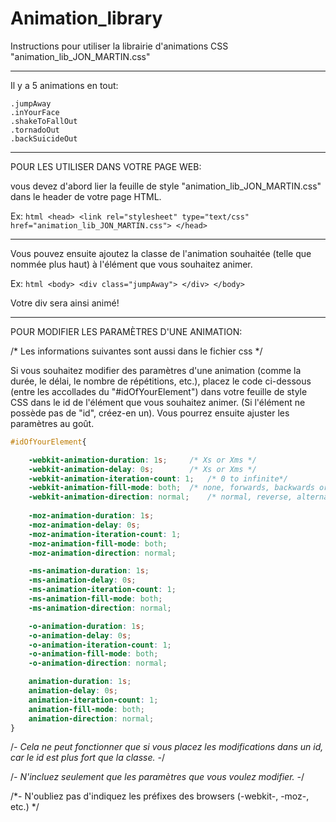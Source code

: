 Animation_library
=================

Instructions pour utiliser la librairie d'animations CSS "animation_lib_JON_MARTIN.css"


----------------------------------------------------------


Il y a 5 animations en tout:

	.jumpAway
	.inYourFace
	.shakeToFallOut
	.tornadoOut
	.backSuicideOut


----------------------------------------------------------


POUR LES UTILISER DANS VOTRE PAGE WEB:
 
vous devez d'abord lier la feuille de style "animation_lib_JON_MARTIN.css" 
dans le header de votre page HTML.

Ex:
	```html
	<head>
  	  <link rel="stylesheet" type="text/css" href="animation_lib_JON_MARTIN.css">
	</head>
	```


----------------------------------------------------------



Vous pouvez ensuite ajoutez la classe de l'animation souhaitée 
(telle que nommée plus haut) à l'élément que vous souhaitez animer.

Ex:
	```html
	<body>
	  <div class="jumpAway">
	  </div>
	</body>
	```

Votre div sera ainsi animé!


----------------------------------------------------------


POUR MODIFIER LES PARAMÈTRES D'UNE ANIMATION:

/* Les informations suivantes sont aussi dans le fichier css */

Si vous souhaitez modifier des paramètres d'une animation 
(comme la durée, le délai, le nombre de répétitions, etc.), 
placez le code ci-dessous (entre les accollades du "#idOfYourElement") 
dans votre feuille de style CSS dans le id de l'élément que vous souhaitez animer.
(Si l'élément ne possède pas de "id", créez-en un).
Vous pourrez ensuite ajuster les paramètres au goût.


```css
#idOfYourElement{

	-webkit-animation-duration: 1s;		/* Xs or Xms */
	-webkit-animation-delay: 0s;		/* Xs or Xms */
	-webkit-animation-iteration-count: 1;	/* 0 to infinite*/
	-webkit-animation-fill-mode: both;	/* none, forwards, backwards or both */
	-webkit-animation-direction: normal;	/* normal, reverse, alternate, alternate-reverse */
	
	-moz-animation-duration: 1s;
	-moz-animation-delay: 0s;
	-moz-animation-iteration-count: 1;
	-moz-animation-fill-mode: both;
	-moz-animation-direction: normal;

	-ms-animation-duration: 1s;
	-ms-animation-delay: 0s;
	-ms-animation-iteration-count: 1;
	-ms-animation-fill-mode: both;
	-ms-animation-direction: normal;

	-o-animation-duration: 1s;
	-o-animation-delay: 0s;
	-o-animation-iteration-count: 1;
	-o-animation-fill-mode: both;
	-o-animation-direction: normal;

	animation-duration: 1s;
	animation-delay: 0s;
	animation-iteration-count: 1;
	animation-fill-mode: both;
	animation-direction: normal;
}
```


/*- Cela ne peut fonctionner que si vous placez les modifications dans un id,
    car le id est plus fort que la classe. -*/

/*- N'incluez seulement que les paramètres que vous voulez modifier. -*/

/*- N'oubliez pas d'indiquez les préfixes des browsers (-webkit-, -moz-, etc.) */

